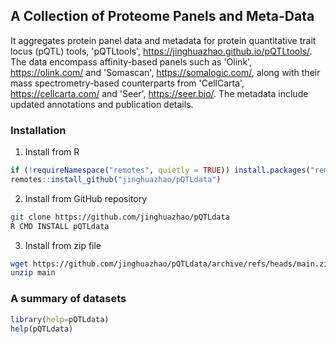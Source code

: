 ## A Collection of Proteome Panels and Meta-Data

It aggregates protein panel data and metadata for protein quantitative
trait locus (pQTL) tools, 'pQTLtools', <https://jinghuazhao.github.io/pQTLtools/>.
The data encompass affinity-based panels such as 'Olink', <https://olink.com/> and
'Somascan', <https://somalogic.com/>, along with their mass spectrometry-based
counterparts from 'CellCarta', <https://cellcarta.com/> and 'Seer', <https://seer.bio/>.
The metadata include updated annotations and publication details.

### Installation

1. Install from R

```r
if (!requireNamespace("remotes", quietly = TRUE)) install.packages("remotes")
remotes::install_github("jinghuazhao/pQTLdata")
```

2. Install from GitHub repository

```bash
git clone https://github.com/jinghuazhao/pQTLdata
R CMD INSTALL pQTLdata
```

3. Install from zip file

```bash
wget https://github.com/jinghuazhao/pQTLdata/archive/refs/heads/main.zip
unzip main
```

### A summary of datasets

```r
library(help=pQTLdata)
help(pQTLdata)
```
